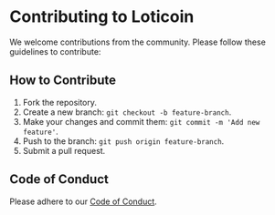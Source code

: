 # Contributing to Loticoin

We welcome contributions from the community. Please follow these guidelines to contribute:

## How to Contribute

1. Fork the repository.
2. Create a new branch: `git checkout -b feature-branch`.
3. Make your changes and commit them: `git commit -m 'Add new feature'`.
4. Push to the branch: `git push origin feature-branch`.
5. Submit a pull request.

## Code of Conduct

Please adhere to our [Code of Conduct](CODE_OF_CONDUCT.md).
